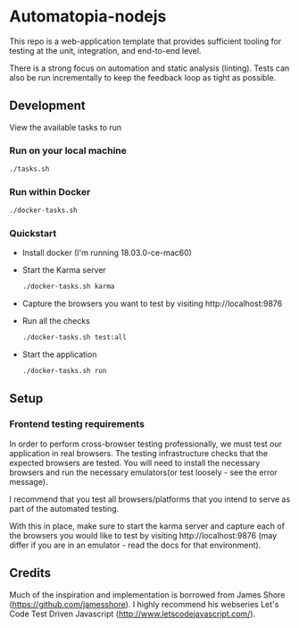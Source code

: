 # Automatopia-nodejs
This repo is a web-application template that provides sufficient tooling for
testing at the unit, integration, and end-to-end level.

There is a strong focus on automation and static analysis (linting). Tests can
also be run incrementally to keep the feedback loop as tight as possible.

## Development
View the available tasks to run

### Run on your local machine

``` bash
./tasks.sh
```

### Run within Docker

```bash
./docker-tasks.sh
```

### Quickstart

- Install docker (I'm running 18.03.0-ce-mac60)
- Start the Karma server

    ```bash
    ./docker-tasks.sh karma
    ```
- Capture the browsers you want to test by visiting http://localhost:9876
- Run all the checks

    ```bash
    ./docker-tasks.sh test:all
    ```
- Start the application

    ```bash
    ./docker-tasks.sh run
    ```

## Setup
### Frontend testing requirements
In order to perform cross-browser testing professionally, we must test our
application in real browsers. The testing infrastructure checks that the
expected browsers are tested. You will need to install the necessary browsers
and run the necessary emulators(or test loosely - see the error message).

I recommend that you test all browsers/platforms that you intend to serve
as part of the automated testing.

With this in place, make sure to start the karma server and capture each of
the browsers you would like to test by visiting http://localhost:9876 (may
differ if you are in an emulator - read the docs for that environment).

## Credits
  Much of the inspiration and implementation is borrowed from James Shore
  (https://github.com/jamesshore). I highly recommend his webseries Let's Code
  Test Driven Javascript (http://www.letscodejavascript.com/).
